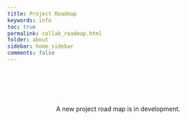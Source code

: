 ```yaml
---
title: Project Roadmap
keywords: info
toc: true
permalink: collab_roadmap.html
folder: about
sidebar: home_sidebar
comments: false
---
```


<br/><br/><br/><br/>
<p align="middle">A new project road map is in development.</p>
